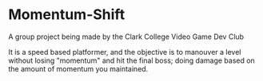 # Momentum-Shift
A group project being made by the Clark College Video Game Dev Club

It is a speed based platformer, and the objective is to manouver a level without losing "momentum" and hit the final boss; doing damage based on the amount of momentum you maintained.

